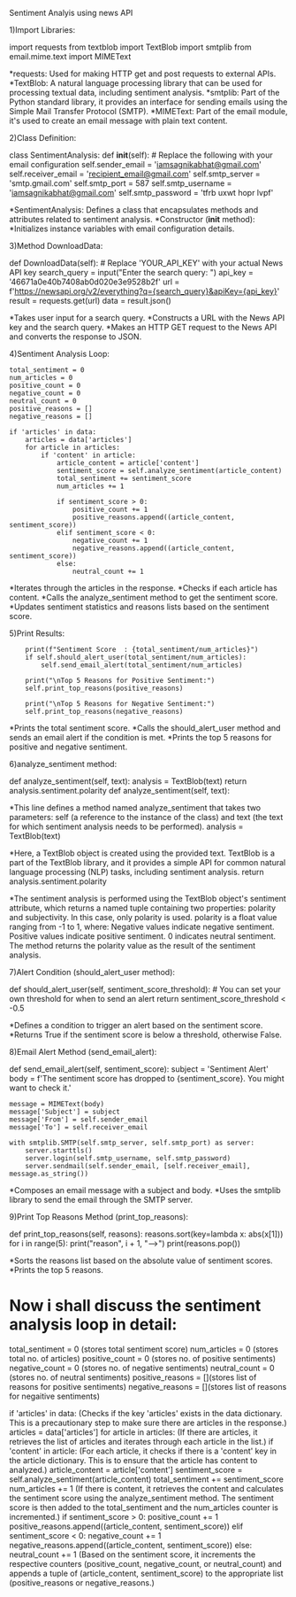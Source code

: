 Sentiment Analyis using news API


1)Import Libraries:

import requests
from textblob import TextBlob
import smtplib
from email.mime.text import MIMEText

*requests: Used for making HTTP get and post requests to external APIs.
*TextBlob: A natural language processing library that can be used for processing textual data, including sentiment analysis.
*smtplib: Part of the Python standard library, it provides an interface for sending emails using the Simple Mail Transfer Protocol (SMTP).
*MIMEText: Part of the email module, it's used to create an email message with plain text content.

2)Class Definition:

class SentimentAnalysis:
    def __init__(self):
        # Replace the following with your email configuration
        self.sender_email = 'iamsagnikabhat@gmail.com'
        self.receiver_email = 'recipient_email@gmail.com'
        self.smtp_server = 'smtp.gmail.com'
        self.smtp_port = 587
        self.smtp_username = 'iamsagnikabhat@gmail.com'
        self.smtp_password = 'tfrb uxwt hopr lvpf'


*SentimentAnalysis: Defines a class that encapsulates methods and attributes related to sentiment analysis.
*Constructor (__init__ method):
*Initializes instance variables with email configuration details.

3)Method DownloadData:

def DownloadData(self):
    # Replace 'YOUR_API_KEY' with your actual News API key
    search_query = input("Enter the search query: ")
    api_key = '46671a0e40b7408ab0d020e3e9528b2f'
    url = f'https://newsapi.org/v2/everything?q={search_query}&apiKey={api_key}'
    result = requests.get(url)
    data = result.json()

*Takes user input for a search query.
*Constructs a URL with the News API key and the search query.
*Makes an HTTP GET request to the News API and converts the response to JSON.

4)Sentiment Analysis Loop:

    total_sentiment = 0
    num_articles = 0
    positive_count = 0
    negative_count = 0
    neutral_count = 0
    positive_reasons = []
    negative_reasons = []

    if 'articles' in data:
        articles = data['articles']
        for article in articles:
            if 'content' in article:
                article_content = article['content']
                sentiment_score = self.analyze_sentiment(article_content)
                total_sentiment += sentiment_score
                num_articles += 1

                if sentiment_score > 0:
                    positive_count += 1
                    positive_reasons.append((article_content, sentiment_score))
                elif sentiment_score < 0:
                    negative_count += 1
                    negative_reasons.append((article_content, sentiment_score))
                else:
                    neutral_count += 1


*Iterates through the articles in the response.
*Checks if each article has content.
*Calls the analyze_sentiment method to get the sentiment score.
*Updates sentiment statistics and reasons lists based on the sentiment score.

5)Print Results:

        print(f"Sentiment Score  : {total_sentiment/num_articles}")
        if self.should_alert_user(total_sentiment/num_articles):
            self.send_email_alert(total_sentiment/num_articles)

        print("\nTop 5 Reasons for Positive Sentiment:")
        self.print_top_reasons(positive_reasons)

        print("\nTop 5 Reasons for Negative Sentiment:")
        self.print_top_reasons(negative_reasons)

*Prints the total sentiment score.
*Calls the should_alert_user method and sends an email alert if the condition is met.
*Prints the top 5 reasons for positive and negative sentiment.

6)analyze_sentiment method:

def analyze_sentiment(self, text):
    analysis = TextBlob(text)
    return analysis.sentiment.polarity
def analyze_sentiment(self, text):

*This line defines a method named analyze_sentiment that takes two parameters: self (a reference to the instance of the class) and text (the text for which sentiment analysis needs to be performed).
analysis = TextBlob(text)

*Here, a TextBlob object is created using the provided text. TextBlob is a part of the TextBlob library, and it provides a simple API for common natural language processing (NLP) tasks, including sentiment analysis.
return analysis.sentiment.polarity

*The sentiment analysis is performed using the TextBlob object's sentiment attribute, which returns a named tuple containing two properties: polarity and subjectivity. In this case, only polarity is used.
polarity is a float value ranging from -1 to 1, where:
Negative values indicate negative sentiment.
Positive values indicate positive sentiment.
0 indicates neutral sentiment.
The method returns the polarity value as the result of the sentiment analysis.

7)Alert Condition (should_alert_user method):

def should_alert_user(self, sentiment_score_threshold):
    # You can set your own threshold for when to send an alert
    return sentiment_score_threshold < -0.5

*Defines a condition to trigger an alert based on the sentiment score.
*Returns True if the sentiment score is below a threshold, otherwise False.

8)Email Alert Method (send_email_alert):

def send_email_alert(self, sentiment_score):
    subject = 'Sentiment Alert'
    body = f'The sentiment score has dropped to {sentiment_score}. You might want to check it.'

    message = MIMEText(body)
    message['Subject'] = subject
    message['From'] = self.sender_email
    message['To'] = self.receiver_email

    with smtplib.SMTP(self.smtp_server, self.smtp_port) as server:
        server.starttls()
        server.login(self.smtp_username, self.smtp_password)
        server.sendmail(self.sender_email, [self.receiver_email], message.as_string())

*Composes an email message with a subject and body.
*Uses the smtplib library to send the email through the SMTP server.

9)Print Top Reasons Method (print_top_reasons):

def print_top_reasons(self, reasons):
    reasons.sort(key=lambda x: abs(x[1]))
    for i in range(5):
        print("reason", i + 1, "-->")
        print(reasons.pop())

*Sorts the reasons list based on the absolute value of sentiment scores.
*Prints the top 5 reasons.


# Now i shall discuss the sentiment analysis loop in detail:

total_sentiment = 0 (stores total sentiment score)
num_articles = 0    (stores total no. of articles)
positive_count = 0  (stores no. of positive sentiments)
negative_count = 0  (stores no. of negative sentiments) 
neutral_count = 0   (stores no. of neutral sentiments) 
positive_reasons = [](stores list of reasons for positive sentiments)
negative_reasons = [](stores list of reasons for negaitive sentiments)

if 'articles' in data:
(Checks if the key 'articles' exists in the data dictionary. This is a precautionary step to make sure there are articles in the response.)
    articles = data['articles']
    for article in articles:
(If there are articles, it retrieves the list of articles and iterates through each article in the list.)
        if 'content' in article:
(For each article, it checks if there is a 'content' key in the article dictionary. This is to ensure that the article has content to analyzed.)
            article_content = article['content']
            sentiment_score = self.analyze_sentiment(article_content)
            total_sentiment += sentiment_score
            num_articles += 1
(If there is content, it retrieves the content and calculates the sentiment score using the analyze_sentiment method. The sentiment score is then added to the total_sentiment and the num_articles counter is incremented.)
            if sentiment_score > 0:
                positive_count += 1
                positive_reasons.append((article_content, sentiment_score))
            elif sentiment_score < 0:
                negative_count += 1
                negative_reasons.append((article_content, sentiment_score))
            else:
                neutral_count += 1
(Based on the sentiment score, it increments the respective counters (positive_count, negative_count, or neutral_count) and appends a tuple of (article_content, sentiment_score) to the appropriate list (positive_reasons or negative_reasons.)

